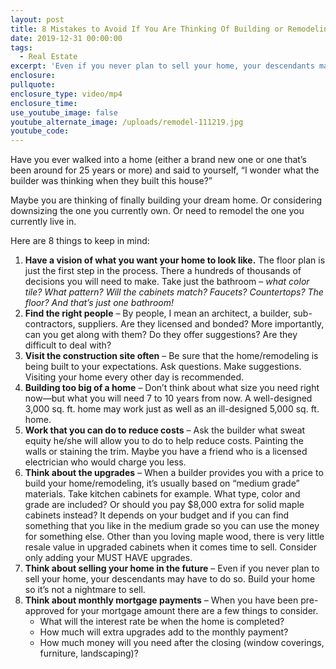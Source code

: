```yaml
---
layout: post
title: 8 Mistakes to Avoid If You Are Thinking Of Building or Remodeling a Home
date: 2019-12-31 00:00:00
tags:
  - Real Estate
excerpt: 'Even if you never plan to sell your home, your descendants may have to do so.'
enclosure:
pullquote:
enclosure_type: video/mp4
enclosure_time:
use_youtube_image: false
youtube_alternate_image: /uploads/remodel-111219.jpg
youtube_code:
---
```


Have you ever walked into a home (either a brand new one or one that’s been around for 25 years or more) and said to yourself, “I wonder what the builder was thinking when they built this house?”

Maybe you are thinking of finally building your dream home. Or considering downsizing the one you currently own. Or need to remodel the one you currently live in.

Here are 8 things to keep in mind:

1. **Have a vision of what you want your home to look like.**&nbsp;The floor plan is just the first step in the process. There a hundreds of thousands of decisions you will need to make. Take just the bathroom –&nbsp;*what color tile? What pattern? Will the cabinets match? Faucets? Countertops? The floor? And that’s just one bathroom\!*
2. **Find the right people**&nbsp;– By people, I mean an architect, a builder, sub-contractors, suppliers. Are they licensed and bonded? More importantly, can you get along with them? Do they offer suggestions? Are they difficult to deal with?
3. **Visit the construction site often**&nbsp;– Be sure that the home/remodeling is being built to your expectations. Ask questions. Make suggestions. Visiting your home every other day is recommended.
4. **Building too big of a home**&nbsp;– Don’t think about what size you need right now—but what you will need 7 to 10 years from now. A well-designed 3,000 sq. ft. home may work just as well as an ill-designed 5,000 sq. ft. home.
5. **Work that you can do to reduce costs**&nbsp;– Ask the builder what sweat equity he/she will allow you to do to help reduce costs. Painting the walls or staining the trim. Maybe you have a friend who is a licensed electrician who would charge you less.
6. **Think about the upgrades**&nbsp;– When a builder provides you with a price to build your home/remodeling, it’s usually based on “medium grade” materials. Take kitchen cabinets for example. What type, color and grade are included? Or should you pay $8,000 extra for solid maple cabinets instead? It depends on your budget and if you can find something that you like in the medium grade so you can use the money for something else. Other than you loving maple wood, there is very little resale value in upgraded cabinets when it comes time to sell. Consider only adding your MUST HAVE upgrades.
7. **Think about selling your home in the future**&nbsp;– Even if you never plan to sell your home, your descendants may have to do so. Build your home so it’s not a nightmare to sell.
8. **Think about monthly mortgage payments**&nbsp;– When you have been pre-approved for your mortgage amount there are a few things to consider.
   * What will the interest rate be when the home is completed?
   * How much will extra upgrades add to the monthly payment?
   * How much money will you need after the closing (window coverings, furniture, landscaping)?